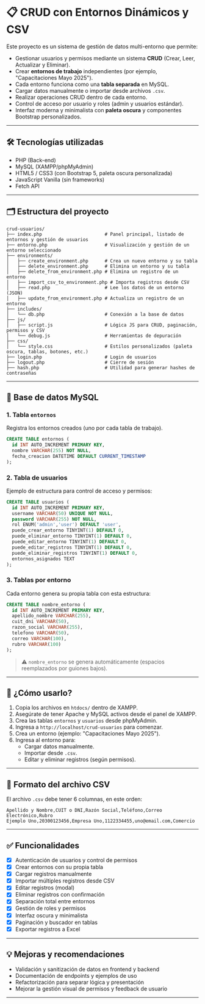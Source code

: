 # 📋 CRUD con Entornos Dinámicos y CSV

Este proyecto es un sistema de gestión de datos multi-entorno que permite:
- Gestionar usuarios y permisos mediante un sistema **CRUD** (Crear, Leer, Actualizar y Eliminar).
- Crear **entornos de trabajo** independientes (por ejemplo, "Capacitaciones Mayo 2025").
- Cada entorno funciona como una **tabla separada** en MySQL.
- Cargar datos manualmente o importar desde archivos `.csv`.
- Realizar operaciones CRUD dentro de cada entorno.
- Control de acceso por usuario y roles (admin y usuarios estándar).
- Interfaz moderna y minimalista con **paleta oscura** y componentes Bootstrap personalizados.

---

## 🛠️ Tecnologías utilizadas
- PHP (Back-end)
- MySQL (XAMPP/phpMyAdmin)
- HTML5 / CSS3 (con Bootstrap 5, paleta oscura personalizada)
- JavaScript Vanilla (sin frameworks)
- Fetch API

---

## 🗂️ Estructura del proyecto

```
crud-usuarios/
├── index.php                       # Panel principal, listado de entornos y gestión de usuarios
├── entorno.php                     # Visualización y gestión de un entorno seleccionado
├── environments/
│   ├── create_environment.php      # Crea un nuevo entorno y su tabla
│   ├── delete_environment.php      # Elimina un entorno y su tabla
│   ├── delete_from_environment.php # Elimina un registro de un entorno
│   ├── import_csv_to_environment.php # Importa registros desde CSV
│   ├── read.php                    # Lee los datos de un entorno (JSON)
│   ├── update_from_environment.php # Actualiza un registro de un entorno
├── includes/
│   └── db.php                      # Conexión a la base de datos
├── js/
│   ├── script.js                   # Lógica JS para CRUD, paginación, permisos y CSV
│   └── debug.js                    # Herramientas de depuración
├── css/
│   └── style.css                   # Estilos personalizados (paleta oscura, tablas, botones, etc.)
├── login.php                       # Login de usuarios
├── logout.php                      # Cierre de sesión
├── hash.php                        # Utilidad para generar hashes de contraseñas
```

---

## 🧱 Base de datos MySQL

### 1. Tabla `entornos`
Registra los entornos creados (uno por cada tabla de trabajo).

```sql
CREATE TABLE entornos (
  id INT AUTO_INCREMENT PRIMARY KEY,
  nombre VARCHAR(255) NOT NULL,
  fecha_creacion DATETIME DEFAULT CURRENT_TIMESTAMP
);
```

### 2. Tabla de usuarios
Ejemplo de estructura para control de acceso y permisos:

```sql
CREATE TABLE usuarios (
  id INT AUTO_INCREMENT PRIMARY KEY,
  username VARCHAR(50) UNIQUE NOT NULL,
  password VARCHAR(255) NOT NULL,
  rol ENUM('admin','user') DEFAULT 'user',
  puede_crear_entorno TINYINT(1) DEFAULT 0,
  puede_eliminar_entorno TINYINT(1) DEFAULT 0,
  puede_editar_entorno TINYINT(1) DEFAULT 0,
  puede_editar_registros TINYINT(1) DEFAULT 0,
  puede_eliminar_registros TINYINT(1) DEFAULT 0,
  entornos_asignados TEXT
);
```

### 3. Tablas por entorno
Cada entorno genera su propia tabla con esta estructura:

```sql
CREATE TABLE nombre_entorno (
  id INT AUTO_INCREMENT PRIMARY KEY,
  apellido_nombre VARCHAR(255),
  cuit_dni VARCHAR(50),
  razon_social VARCHAR(255),
  telefono VARCHAR(50),
  correo VARCHAR(100),
  rubro VARCHAR(100)
);
```

> ⚠️ `nombre_entorno` se genera automáticamente (espacios reemplazados por guiones bajos).

---

## 🚀 ¿Cómo usarlo?

1. Copia los archivos en `htdocs/` dentro de XAMPP.
2. Asegúrate de tener Apache y MySQL activos desde el panel de XAMPP.
3. Crea las tablas `entornos` y `usuarios` desde phpMyAdmin.
4. Ingresa a `http://localhost/crud-usuarios` para comenzar.
5. Crea un entorno (ejemplo: "Capacitaciones Mayo 2025").
6. Ingresa al entorno para:
   - Cargar datos manualmente.
   - Importar desde `.csv`.
   - Editar y eliminar registros (según permisos).

---

## 📄 Formato del archivo CSV
El archivo `.csv` debe tener 6 columnas, en este orden:

```
Apellido y Nombre,CUIT o DNI,Razón Social,Teléfono,Correo Electrónico,Rubro
Ejemplo Uno,20300123456,Empresa Uno,1122334455,uno@email.com,Comercio
```

---

## ✅ Funcionalidades
- [x] Autenticación de usuarios y control de permisos
- [x] Crear entornos con su propia tabla
- [x] Cargar registros manualmente
- [x] Importar múltiples registros desde CSV
- [x] Editar registros (modal)
- [x] Eliminar registros con confirmación
- [x] Separación total entre entornos
- [x] Gestión de roles y permisos
- [x] Interfaz oscura y minimalista
- [x] Paginación y buscador en tablas
- [x] Exportar registros a Excel

---

## 💡 Mejoras y recomendaciones
- Validación y sanitización de datos en frontend y backend
- Documentación de endpoints y ejemplos de uso
- Refactorización para separar lógica y presentación
- Mejorar la gestión visual de permisos y feedback de usuario

---